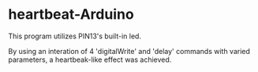 # heartbeat-Arduino

This program utilizes PIN13's built-in led. 

By using an interation of 4 'digitalWrite' and 'delay' commands with varied parameters, a heartbeak-like effect was achieved. 
